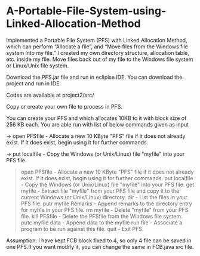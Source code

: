 # A-Portable-File-System-using-Linked-Allocation-Method

Implemented a Portable File System (PFS) with Linked Allocation Method, which can perform “Allocate a file”, and “Move files from the Windows file system into my file.” I created my own directory structure, allocation table, etc. inside my file. Move files back out of my file to the Windows file system or Linux/Unix file system.

Download the PFS.jar file and run in ecliplse IDE.
You can download the project and run in IDE. 

Codes are available at project2/src/

Copy or create your own file to process in PFS.

You can create your PFS and which allocates 10KB to it with block size of 256 KB each. You are able run with list of below commands given as input 

-> open PFSfile - Allocate a new 10 KByte "PFS" file if it does not already exist. If it does exist, begin using it for further commands.

-> put localfile - Copy the Windows (or Unix/Linux) file "myfile" into your PFS file. 


> open PFSfile - Allocate a new 10 KByte "PFS" file if it does not already exist. If it does exist, begin using it for further commands.
> put localfile - Copy the Windows (or Unix/Linux) file "myfile" into your PFS file.
> get myfile - Extract file "myfile" from your PFS file and copy it to the current Windows (or Unix/Linux) directory.
> dir - List the files in your PFS file.
> putr myfile Remarks - Append remarks to the directory entry for myfile in your PFS file.
> rm myfile - Delete "myfile" from your PFS file.
> kill PFSfile - Delete the PFSfile from the Windows file system.
> putc myfile data - Append data to the myfile
> run file - Associate a program to be run against this file.
> quit - Exit PFS.

Assumption: I have kept FCB block fixed to 4, so only 4 file can be saved in one PFS.If you want modify it, you can change the same in FCB.java src file.


